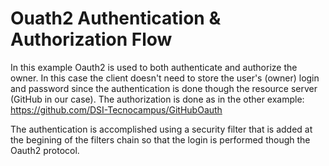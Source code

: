 # Ouath2 Authentication & Authorization Flow

In this example Oauth2 is used to both authenticate and authorize the owner.
In this case the client doesn't need to store the user's (owner) login and password since
the authentication is done though the resource server (GitHub in our case). The authorization is 
done as in the other example: https://github.com/DSI-Tecnocampus/GitHubOauth

The authentication is accomplished using a security filter that is added at the begining
of the filters chain so that the login is performed though the Oauth2 protocol.